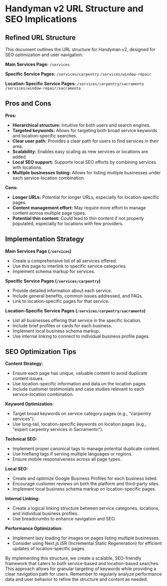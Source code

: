 # Handyman v2 URL Structure and SEO Implications

## Refined URL Structure

This document outlines the URL structure for Handyman v2, designed for SEO optimization and user navigation.

**Main Services Page:**
`/services`

**Specific Service Pages:**
`/services/carpentry`
`/services/window-repair`

**Location-Specific Service Pages:**
`/services/carpentry/sacramento`
`/services/window-repair/sacramento`

## Pros and Cons

**Pros:**

*   **Hierarchical structure:** Intuitive for both users and search engines.
*   **Targeted keywords:** Allows for targeting both broad service keywords and location-specific searches.
*   **Clear user path:** Provides a clear path for users to find services in their area.
*   **Scalability:** Enables easy scaling as new services or locations are added.
*   **Local SEO support:** Supports local SEO efforts by combining services with locations.
*   **Multiple businesses listing:** Allows for listing multiple businesses under each service-location combination.

**Cons:**

*   **Longer URLs:** Potential for longer URLs, especially for location-specific pages.
*   **Content management effort:** May require more effort to manage content across multiple page types.
*   **Potential thin content:** Could lead to thin content if not properly populated, especially for locations with few providers.

## Implementation Strategy

**Main Services Page (`/services`)**

*   Create a comprehensive list of all services offered.
*   Use this page to interlink to specific service categories.
*   Implement schema markup for services.

**Specific Service Pages (`/services/carpentry`)**

*   Provide detailed information about each service.
*   Include general benefits, common issues addressed, and FAQs.
*   Link to location-specific pages for that service.

**Location-Specific Service Pages (`/services/carpentry/sacramento`)**

*   List all businesses offering that service in the specific location.
*   Include brief profiles or cards for each business.
*   Implement local business schema markup.
*   Use internal linking to connect to individual business profile pages.

## SEO Optimization Tips

**Content Strategy:**

*   Ensure each page has unique, valuable content to avoid duplicate content issues.
*   Use location-specific information and data on the location pages.
*   Include customer testimonials and case studies relevant to each service-location combination.

**Keyword Optimization:**

*   Target broad keywords on service category pages (e.g., "carpentry services").
*   Use long-tail, location-specific keywords on location pages (e.g., "expert carpentry services in Sacramento").

**Technical SEO:**

*   Implement proper canonical tags to manage potential duplicate content.
*   Use hreflang tags if serving multiple languages or regions.
*   Ensure mobile responsiveness across all page types.

**Local SEO:**

*   Create and optimize Google Business Profiles for each business listed.
*   Encourage customer reviews on both the platform and third-party sites.
*   Implement local business schema markup on location-specific pages.

**Internal Linking:**

*   Create a logical linking structure between service categories, locations, and individual business profiles.
*   Use breadcrumbs to enhance navigation and SEO.

**Performance Optimization:**

*   Implement lazy loading for images on pages listing multiple businesses.
*   Consider using Next.js ISR (Incremental Static Regeneration) for efficient updates of location-specific pages.

By implementing this structure, we create a scalable, SEO-friendly framework that caters to both service-based and location-based searches. This approach allows for granular targeting of keywords while providing a clear navigation path for users. Remember to regularly analyze performance data and user behavior to refine the structure and content as needed.

